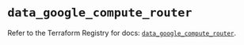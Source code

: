 # `data_google_compute_router`

Refer to the Terraform Registry for docs: [`data_google_compute_router`](https://registry.terraform.io/providers/hashicorp/google-beta/5.39.0/docs/data-sources/google_compute_router).
